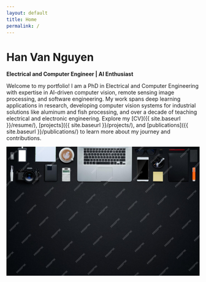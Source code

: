 ```yaml
---
layout: default
title: Home
permalink: /
---
```

# Han Van Nguyen  
**Electrical and Computer Engineer | AI Enthusiast**  

Welcome to my portfolio! I am a PhD in Electrical and Computer Engineering with expertise in AI-driven computer vision, remote sensing image processing, and software engineering. My work spans deep learning applications in research, developing computer vision systems for industrial solutions like aluminum and fish processing, and over a decade of teaching electrical and electronic engineering. Explore my [CV]({{ site.baseurl }}/resume/), [projects]({{ site.baseurl }}/projects/), and [publications]({{ site.baseurl }}/publications/) to learn more about my journey and contributions.

![Profile Photo](/assets/img/cover.jpg)